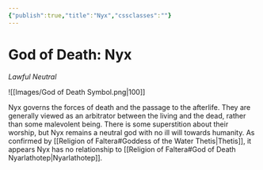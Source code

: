 ```yaml
---
{"publish":true,"title":"Nyx","cssclasses":""}
---
```


# God of Death: Nyx
*Lawful Neutral*

![[Images/God of Death Symbol.png|100]]

Nyx governs the forces of death and the passage to the afterlife. They are generally viewed as an arbitrator between the living and the dead, rather than some malevolent being. There is some superstition about their worship, but Nyx remains a neutral god with no ill will towards humanity. As confirmed by [[Religion of Faltera#Goddess of the Water Thetis\|Thetis]], it appears Nyx has no relationship to [[Religion of Faltera#God of Death Nyarlathotep\|Nyarlathotep]]. 
